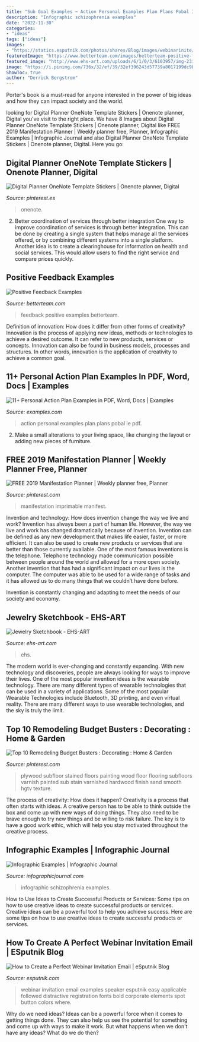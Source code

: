 ```yaml
---
title: "Sub Goal Examples ~ Action Personal Examples Plan Plans Pobal Ie Pdf"
description: "Infographic schizophrenia examples"
date: "2022-11-30"
categories:
- "ideas"
tags: ["ideas"]
images:
- "https://statics.esputnik.com/photos/shares/Blog/images/webinarinite/image13.png"
featuredImage: "https://www.betterteam.com/images/betterteam-positive-feedback-examples-5472x3648-20201117.jpeg?crop=40:21,smart&amp;width=1200&amp;dpr=2"
featured_image: "http://www.ehs-art.com/uploads/6/1/0/3/6103957/img-2317.jpg"
image: "https://i.pinimg.com/736x/32/ef/39/32ef396243d57739a8017199dc9b974f--stained-plywood-floors-plywood-subfloor.jpg"
ShowToc: true
author: "Derrick Bergstrom"
---
```



Porter's book is a must-read for anyone interested in the power of big ideas and how they can impact society and the world.

	

		
looking for Digital Planner OneNote Template Stickers | Onenote planner, Digital you've visit to the right place. We have 8 Images about Digital Planner OneNote Template Stickers | Onenote planner, Digital like FREE 2019 Manifestation Planner | Weekly planner free, Planner, Infographic Examples | Infographic Journal and also Digital Planner OneNote Template Stickers | Onenote planner, Digital. Here you go:
		
    
## Digital Planner OneNote Template Stickers | Onenote Planner, Digital

<img loading=lazy src="https://i.pinimg.com/736x/b9/51/55/b951555a802701561852750e8739475a.jpg" onerror="this.onerror=null;this.src='https://tse1.mm.bing.net/th?id=OIP.hjSixPE738fLDk3uOuno6QHaLH&amp;pid=15.1';" alt="Digital Planner OneNote Template Stickers | Onenote planner, Digital">

_Source: pinterest.es_

>onenote. 

	

2) Better coordination of services through better integration
One way to improve coordination of services is through better integration. This can be done by creating a single system that helps manage all the services offered, or by combining different systems into a single platform. Another idea is to create a clearinghouse for information on health and social services. This would allow users to find the right service and compare prices quickly.

    
## Positive Feedback Examples

<img loading=lazy src="https://www.betterteam.com/images/betterteam-positive-feedback-examples-5472x3648-20201117.jpeg?crop=40:21,smart&amp;width=1200&amp;dpr=2" onerror="this.onerror=null;this.src='https://tse1.mm.bing.net/th?id=OIP.eeDxs4CJh4F9MZbyZzPyYAHaD4&amp;pid=15.1';" alt="Positive Feedback Examples">

_Source: betterteam.com_

>feedback positive examples betterteam. 

	

Definition of innovation: How does it differ from other forms of creativity?
Innovation is the process of applying new ideas, methods or technologies to achieve a desired outcome. It can refer to new products, services or concepts. Innovation can also be found in business models, processes and structures. In other words, innovation is the application of creativity to achieve a common goal.

    
## 11+ Personal Action Plan Examples In PDF, Word, Docs | Examples

<img loading=lazy src="https://images.examples.com/wp-content/uploads/2018/08/Examples-of-Personal-Action-Plans.jpg" onerror="this.onerror=null;this.src='https://tse4.mm.bing.net/th?id=OIP.pTdGuH60rIYGg4kICynwMgHaKe&amp;pid=15.1';" alt="11+ Personal Action Plan Examples in PDF, Word, Docs | Examples">

_Source: examples.com_

>action personal examples plan plans pobal ie pdf. 

	

2. Make a small alterations to your living space, like changing the layout or adding new pieces of furniture. 

    
## FREE 2019 Manifestation Planner | Weekly Planner Free, Planner

<img loading=lazy src="https://i.pinimg.com/736x/83/f5/80/83f58016b6ed11e727161b8bd1d31a90.jpg" onerror="this.onerror=null;this.src='https://tse2.mm.bing.net/th?id=OIP.C4O34vtVt_ZPsZZH_83W2AHaLG&amp;pid=15.1';" alt="FREE 2019 Manifestation Planner | Weekly planner free, Planner">

_Source: pinterest.com_

>manifestation imprimable manifest. 

	

Invention and technology: How does invention change the way we live and work?
Invention has always been a part of human life. However, the way we live and work has changed dramatically because of Invention. Invention can be defined as any new development that makes life easier, faster, or more efficient. It can also be used to create new products or services that are better than those currently available.
One of the most famous inventions is the telephone. Telephone technology made communication possible between people around the world and allowed for a more open society. Another invention that has had a significant impact on our lives is the computer. The computer was able to be used for a wide range of tasks and it has allowed us to do many things that we couldn’t have done before.

Invention is constantly changing and adapting to meet the needs of our society and economy.

    
## Jewelry Sketchbook - EHS-ART

<img loading=lazy src="http://www.ehs-art.com/uploads/6/1/0/3/6103957/img-2317.jpg" onerror="this.onerror=null;this.src='https://tse3.mm.bing.net/th?id=OIP.5Olt3yokCmmSWz2QTjpkLgHaLH&amp;pid=15.1';" alt="Jewelry Sketchbook - EHS-ART">

_Source: ehs-art.com_

>ehs. 

	

The modern world is ever-changing and constantly expanding. With new technology and discoveries, people are always looking for ways to improve their lives. One of the most popular invention ideas is the wearable technology. There are many different types of wearable technologies that can be used in a variety of applications. Some of the most popular Wearable Technologies include Bluetooth, 3D printing, and even virtual reality. There are many different ways to use wearable technologies, and the sky is truly the limit.

    
## Top 10 Remodeling Budget Busters : Decorating : Home &amp; Garden

<img loading=lazy src="https://i.pinimg.com/736x/32/ef/39/32ef396243d57739a8017199dc9b974f--stained-plywood-floors-plywood-subfloor.jpg" onerror="this.onerror=null;this.src='https://tse2.mm.bing.net/th?id=OIP.yIQQMnK1s6NKCUyhnszBgAHaEL&amp;pid=15.1';" alt="Top 10 Remodeling Budget Busters : Decorating : Home &amp; Garden">

_Source: pinterest.com_

>plywood subfloor stained floors painting wood floor flooring subfloors varnish painted sub stain varnished hardwood finish sand smooth hgtv texture. 

	

The process of creativity: How does it happen?
Creativity is a process that often starts with ideas. A creative person has to be able to think outside the box and come up with new ways of doing things. They also need to be brave enough to try new things and be willing to risk failure. The key is to have a good work ethic, which will help you stay motivated throughout the creative process.

    
## Infographic Examples | Infographic Journal

<img loading=lazy src="https://infographicjournal.com/images/gallery/schizophrenia-FULL.jpg" onerror="this.onerror=null;this.src='https://tse3.mm.bing.net/th?id=OIP.Gb06ZmuPQZAAxONk1eeWRgHa-9&amp;pid=15.1';" alt="Infographic Examples | Infographic Journal">

_Source: infographicjournal.com_

>infographic schizophrenia examples. 

	

How to Use Ideas to Create Successful Products or Services: Some tips on how to use creative ideas to create successful products or services.
Creative ideas can be a powerful tool to help you achieve success. Here are some tips on how to use creative ideas to create successful products or services.

    
## How To Create A Perfect Webinar Invitation Email | ESputnik Blog

<img loading=lazy src="https://statics.esputnik.com/photos/shares/Blog/images/webinarinite/image13.png" onerror="this.onerror=null;this.src='https://tse1.mm.bing.net/th?id=OIP.t8h05HfBXk8r3Mc7zDXEJQHaQI&amp;pid=15.1';" alt="How to Create a Perfect Webinar Invitation Email | eSputnik Blog">

_Source: esputnik.com_

>webinar invitation email examples speaker esputnik easy applicable followed distractive registration fonts bold corporate elements spot button colors where. 

	

Why do we need ideas?
Ideas can be a powerful force when it comes to getting things done. They can also help us see the potential for something and come up with ways to make it work. But what happens when we don't have any ideas? What do we do then?

